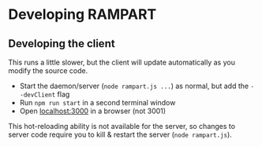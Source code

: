 # Developing RAMPART

## Developing the client
This runs a little slower, but the client will update automatically as you modify the source code.
* Start the daemon/server (`node rampart.js ...`) as normal, but add the `--devClient` flag
* Run `npm run start` in a second terminal window
* Open [localhost:3000](http://localhost:3000) in a browser (not 3001)

This hot-reloading ability is not available for the server, so changes to server code require you to kill & restart the server (`node rampart.js`).